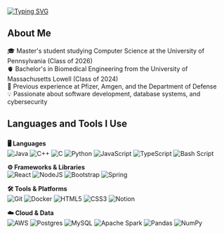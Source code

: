 
###
[![Typing SVG](https://readme-typing-svg.herokuapp.com?font=DM+Sans&weight=500&size=35&duration=3500&pause=1000&color=29B3F7&vCenter=true&width=435&height=40&lines=Hi+there!+%F0%9F%91%8B;I'm+Brandon+Kee)](https://git.io/typing-svg)
<h2 align="left">About Me</h2>
🎓 Master's student studying Computer Science at the University of Pennsylvania (Class of 2026)<br>🫀 Bachelor's in Biomedical Engineering from the University of Massachusetts Lowell (Class of 2024)<br>🔧 Previous experience at Pfizer, Amgen, and the Department of Defense<br>💡 Passionate about software development, database systems, and cybersecurity

###

<h2 align="left">Languages and Tools I Use </h2>

###

**🖥️ Languages**   
![Java](https://img.shields.io/badge/java-%23ED8B00.svg?style=flat-square&logo=openjdk&logoColor=white)
![C++](https://img.shields.io/badge/c++-%2300599C.svg?style=flat-square&logo=c%2B%2B&logoColor=white)
![C](https://img.shields.io/badge/c-%2300599C.svg?style=flat-square&logo=c&logoColor=white)
![Python](https://img.shields.io/badge/python-3670A0?style=flat-square&logo=python&logoColor=ffdd54)
![JavaScript](https://img.shields.io/badge/javascript-%23323330.svg?style=flat-square&logo=javascript&logoColor=%23F7DF1E)
![TypeScript](https://img.shields.io/badge/typescript-%23007ACC.svg?style=flat-square&logo=typescript&logoColor=white)
![Bash Script](https://img.shields.io/badge/bash_script-%23121011.svg?style=flat-square&logo=gnu-bash&logoColor=white)

**⚙️ Frameworks & Libraries**  
![React](https://img.shields.io/badge/react-%2320232a.svg?style=flat-square&logo=react&logoColor=%2361DAFB)
![NodeJS](https://img.shields.io/badge/node.js-6DA55F?style=flat-square&logo=node.js&logoColor=white)
![Bootstrap](https://img.shields.io/badge/bootstrap-%238511FA.svg?style=flat-square&logo=bootstrap&logoColor=white)
![Spring](https://img.shields.io/badge/spring-%236DB33F.svg?style=flat-square&logo=spring&logoColor=white)

**🛠️ Tools & Platforms**  
![Git](https://img.shields.io/badge/git-%23F05033.svg?style=flat-square&logo=git&logoColor=white)
![Docker](https://img.shields.io/badge/docker-%230db7ed.svg?style=flat-square&logo=docker&logoColor=white)
![HTML5](https://img.shields.io/badge/html5-%23E34F26.svg?style=flat-square&logo=html5&logoColor=white)
![CSS3](https://img.shields.io/badge/css3-%231572B6.svg?style=flat-square&logo=css3&logoColor=white)
![Notion](https://img.shields.io/badge/Notion-%23000000.svg?style=flat-square&logo=notion&logoColor=white)

**☁️ Cloud & Data**  
![AWS](https://img.shields.io/badge/AWS-%23FF9900.svg?style=flat-square&logo=amazon-aws&logoColor=white)
![Postgres](https://img.shields.io/badge/postgres-%23316192.svg?style=flat-square&logo=postgresql&logoColor=white)
![MySQL](https://img.shields.io/badge/mysql-4479A1.svg?style=flat-square&logo=mysql&logoColor=white)
![Apache Spark](https://img.shields.io/badge/Apache%20Spark-FDEE21?style=flat-square&logo=apachespark&logoColor=black)
![Pandas](https://img.shields.io/badge/pandas-%23150458.svg?style=flat-square&logo=pandas&logoColor=white)
![NumPy](https://img.shields.io/badge/numpy-%23013243.svg?style=flat-square&logo=numpy&logoColor=white)

###





